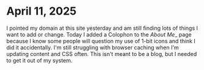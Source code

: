 # April 11, 2025

I pointed my domain at this site yesterday and am still finding lots of things I want to add or change. Today I added a Colophon to the _About Me__ page because I know some people will question my use of 1-bit icons and think I did it accidentally. I'm still struggling with browser caching when I'm updating content and CSS often. This isn't meant to be a blog, but I needed to get it out of my system.